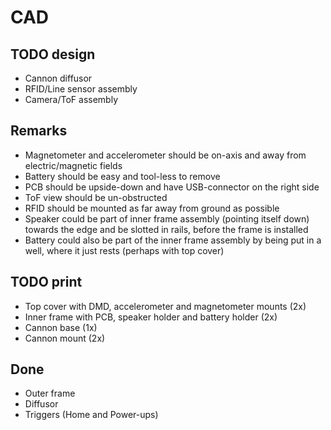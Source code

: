 # CAD
## TODO design
- Cannon diffusor
- RFID/Line sensor assembly
- Camera/ToF assembly

## Remarks
- Magnetometer and accelerometer should be on-axis and away from electric/magnetic fields
- Battery should be easy and tool-less to remove
- PCB should be upside-down and have USB-connector on the right side
- ToF view should be un-obstructed
- RFID should be mounted as far away from ground as possible
- Speaker could be part of inner frame assembly (pointing itself down) towards the edge and be slotted in rails, before the frame is installed
- Battery could also be part of the inner frame assembly by being put in a well, where it just rests (perhaps with top cover)

## TODO print
- Top cover with DMD, accelerometer and magnetometer mounts (2x)
- Inner frame with PCB, speaker holder and battery holder (2x)
- Cannon base (1x)
- Cannon mount (2x)

## Done
- Outer frame
- Diffusor
- Triggers (Home and Power-ups)
